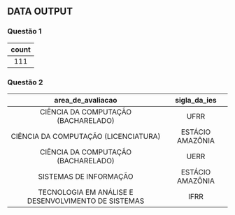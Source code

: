 ## DATA OUTPUT

### Questão 1

| count  |
| :----: |
|    111 |

### Questão 2

| area_de_avaliacao                                     | sigla_da_ies     |
| :---------------------------------------------------: | :--------------: |
| CIÊNCIA DA COMPUTAÇÃO (BACHARELADO)                   | UFRR             |
| CIÊNCIA DA COMPUTAÇÃO (LICENCIATURA)                  | ESTÁCIO AMAZÔNIA |
| CIÊNCIA DA COMPUTAÇÃO (BACHARELADO)                   | UERR             |
| SISTEMAS DE INFORMAÇÃO                                | ESTÁCIO AMAZÔNIA |
| TECNOLOGIA EM ANÁLISE E DESENVOLVIMENTO DE SISTEMAS   | IFRR             |
